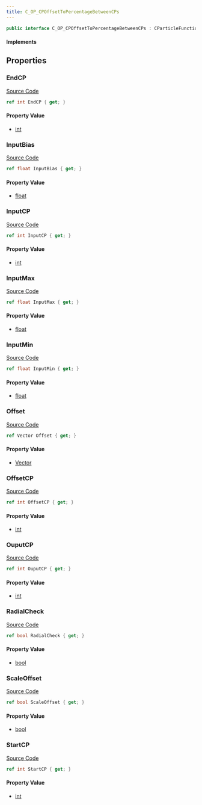 ```yaml
---
title: C_OP_CPOffsetToPercentageBetweenCPs
---
```


```csharp
public interface C_OP_CPOffsetToPercentageBetweenCPs : CParticleFunctionOperator, CParticleFunction, ISchemaClass<CParticleFunction>, ISchemaClass<CParticleFunctionOperator>, ISchemaClass<C_OP_CPOffsetToPercentageBetweenCPs>, ISchemaField, ISchemaClass, INativeHandle
```

#### Implements

## Properties

### EndCP

[Source Code](https://github.com/swiftly-solution/swiftlys2/blob/main/managed/src/SwiftlyS2.Generated/Schemas/Interfaces/C_OP_CPOffsetToPercentageBetweenCPs.cs#L25)

```csharp
ref int EndCP { get; }
```

#### Property Value

- [int](https://learn.microsoft.com/dotnet/api/system.int32)

### InputBias

[Source Code](https://github.com/swiftly-solution/swiftlys2/blob/main/managed/src/SwiftlyS2.Generated/Schemas/Interfaces/C_OP_CPOffsetToPercentageBetweenCPs.cs#L21)

```csharp
ref float InputBias { get; }
```

#### Property Value

- [float](https://learn.microsoft.com/dotnet/api/system.single)

### InputCP

[Source Code](https://github.com/swiftly-solution/swiftlys2/blob/main/managed/src/SwiftlyS2.Generated/Schemas/Interfaces/C_OP_CPOffsetToPercentageBetweenCPs.cs#L31)

```csharp
ref int InputCP { get; }
```

#### Property Value

- [int](https://learn.microsoft.com/dotnet/api/system.int32)

### InputMax

[Source Code](https://github.com/swiftly-solution/swiftlys2/blob/main/managed/src/SwiftlyS2.Generated/Schemas/Interfaces/C_OP_CPOffsetToPercentageBetweenCPs.cs#L19)

```csharp
ref float InputMax { get; }
```

#### Property Value

- [float](https://learn.microsoft.com/dotnet/api/system.single)

### InputMin

[Source Code](https://github.com/swiftly-solution/swiftlys2/blob/main/managed/src/SwiftlyS2.Generated/Schemas/Interfaces/C_OP_CPOffsetToPercentageBetweenCPs.cs#L17)

```csharp
ref float InputMin { get; }
```

#### Property Value

- [float](https://learn.microsoft.com/dotnet/api/system.single)

### Offset

[Source Code](https://github.com/swiftly-solution/swiftlys2/blob/main/managed/src/SwiftlyS2.Generated/Schemas/Interfaces/C_OP_CPOffsetToPercentageBetweenCPs.cs#L37)

```csharp
ref Vector Offset { get; }
```

#### Property Value

- [Vector](/docs/api/shared/natives/vector)

### OffsetCP

[Source Code](https://github.com/swiftly-solution/swiftlys2/blob/main/managed/src/SwiftlyS2.Generated/Schemas/Interfaces/C_OP_CPOffsetToPercentageBetweenCPs.cs#L27)

```csharp
ref int OffsetCP { get; }
```

#### Property Value

- [int](https://learn.microsoft.com/dotnet/api/system.int32)

### OuputCP

[Source Code](https://github.com/swiftly-solution/swiftlys2/blob/main/managed/src/SwiftlyS2.Generated/Schemas/Interfaces/C_OP_CPOffsetToPercentageBetweenCPs.cs#L29)

```csharp
ref int OuputCP { get; }
```

#### Property Value

- [int](https://learn.microsoft.com/dotnet/api/system.int32)

### RadialCheck

[Source Code](https://github.com/swiftly-solution/swiftlys2/blob/main/managed/src/SwiftlyS2.Generated/Schemas/Interfaces/C_OP_CPOffsetToPercentageBetweenCPs.cs#L33)

```csharp
ref bool RadialCheck { get; }
```

#### Property Value

- [bool](https://learn.microsoft.com/dotnet/api/system.boolean)

### ScaleOffset

[Source Code](https://github.com/swiftly-solution/swiftlys2/blob/main/managed/src/SwiftlyS2.Generated/Schemas/Interfaces/C_OP_CPOffsetToPercentageBetweenCPs.cs#L35)

```csharp
ref bool ScaleOffset { get; }
```

#### Property Value

- [bool](https://learn.microsoft.com/dotnet/api/system.boolean)

### StartCP

[Source Code](https://github.com/swiftly-solution/swiftlys2/blob/main/managed/src/SwiftlyS2.Generated/Schemas/Interfaces/C_OP_CPOffsetToPercentageBetweenCPs.cs#L23)

```csharp
ref int StartCP { get; }
```

#### Property Value

- [int](https://learn.microsoft.com/dotnet/api/system.int32)

